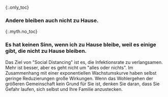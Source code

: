 {:.only_toc}
### Andere bleiben auch nicht zu Hause. 

{:.myth.no_toc}
### Es hat keinen Sinn, wenn ich zu Hause bleibe, weil es einige gibt, die nicht zu Hause bleiben.

Das Ziel von "Social Distancing" ist es, die Infektionsrate zu verlangsamen. Mehr ist besser, aber es geht nicht um "alles oder nichts". Im Zusammenhang mit einer exponentiellen Wachstumskurve haben selbst geringe Reduzierungen große Wirkungen. Wenn das Wohlergehen der größeren Gemeinschaft kein Grund für Sie ist, denken Sie daran, dass Sie Gefahr laufen, sich selbst und Ihre Familie anzustecken.
